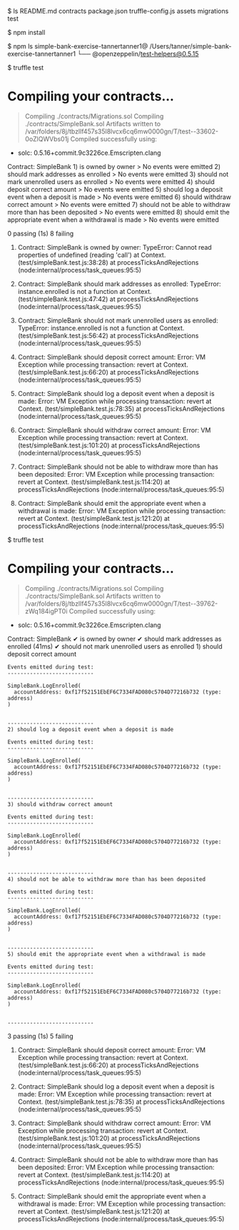 $ ls
README.md               contracts               package.json            truffle-config.js
assets                  migrations              test

$ npm install

$ npm ls
simple-bank-exercise-tannertanner1@ /Users/tanner/simple-bank-exercise-tannertanner1
└── @openzeppelin/test-helpers@0.5.15

$ truffle test

Compiling your contracts...
===========================
> Compiling ./contracts/Migrations.sol
> Compiling ./contracts/SimpleBank.sol
> Artifacts written to /var/folders/8j/tbzllf457s35l8lvcx6cq6mw0000gn/T/test--33602-0oZlQWVbs01j
> Compiled successfully using:
   - solc: 0.5.16+commit.9c3226ce.Emscripten.clang


  Contract: SimpleBank
    1) is owned by owner
    > No events were emitted
    2) should mark addresses as enrolled
    > No events were emitted
    3) should not mark unenrolled users as enrolled
    > No events were emitted
    4) should deposit correct amount
    > No events were emitted
    5) should log a deposit event when a deposit is made
    > No events were emitted
    6) should withdraw correct amount
    > No events were emitted
    7) should not be able to withdraw more than has been deposited
    > No events were emitted
    8) should emit the appropriate event when a withdrawal is made
    > No events were emitted


  0 passing (1s)
  8 failing

  1) Contract: SimpleBank
       is owned by owner:
     TypeError: Cannot read properties of undefined (reading 'call')
      at Context.<anonymous> (test/simpleBank.test.js:38:28)
      at processTicksAndRejections (node:internal/process/task_queues:95:5)

  2) Contract: SimpleBank
       should mark addresses as enrolled:
     TypeError: instance.enrolled is not a function
      at Context.<anonymous> (test/simpleBank.test.js:47:42)
      at processTicksAndRejections (node:internal/process/task_queues:95:5)

  3) Contract: SimpleBank
       should not mark unenrolled users as enrolled:
     TypeError: instance.enrolled is not a function
      at Context.<anonymous> (test/simpleBank.test.js:56:42)
      at processTicksAndRejections (node:internal/process/task_queues:95:5)

  4) Contract: SimpleBank
       should deposit correct amount:
     Error: VM Exception while processing transaction: revert
      at Context.<anonymous> (test/simpleBank.test.js:66:20)
      at processTicksAndRejections (node:internal/process/task_queues:95:5)

  5) Contract: SimpleBank
       should log a deposit event when a deposit is made:
     Error: VM Exception while processing transaction: revert
      at Context.<anonymous> (test/simpleBank.test.js:78:35)
      at processTicksAndRejections (node:internal/process/task_queues:95:5)

  6) Contract: SimpleBank
       should withdraw correct amount:
     Error: VM Exception while processing transaction: revert
      at Context.<anonymous> (test/simpleBank.test.js:101:20)
      at processTicksAndRejections (node:internal/process/task_queues:95:5)

  7) Contract: SimpleBank
       should not be able to withdraw more than has been deposited:
     Error: VM Exception while processing transaction: revert
      at Context.<anonymous> (test/simpleBank.test.js:114:20)
      at processTicksAndRejections (node:internal/process/task_queues:95:5)

  8) Contract: SimpleBank
       should emit the appropriate event when a withdrawal is made:
     Error: VM Exception while processing transaction: revert
      at Context.<anonymous> (test/simpleBank.test.js:121:20)
      at processTicksAndRejections (node:internal/process/task_queues:95:5)

$ truffle test

Compiling your contracts...
===========================
> Compiling ./contracts/Migrations.sol
> Compiling ./contracts/SimpleBank.sol
> Artifacts written to /var/folders/8j/tbzllf457s35l8lvcx6cq6mw0000gn/T/test--39762-zWq184igPT0i
> Compiled successfully using:
   - solc: 0.5.16+commit.9c3226ce.Emscripten.clang


  Contract: SimpleBank
    ✔ is owned by owner
    ✔ should mark addresses as enrolled (41ms)
    ✔ should not mark unenrolled users as enrolled
    1) should deposit correct amount

    Events emitted during test:
    ---------------------------

    SimpleBank.LogEnrolled(
      accountAddress: 0xf17f52151EbEF6C7334FAD080c5704D77216b732 (type: address)
    )


    ---------------------------
    2) should log a deposit event when a deposit is made

    Events emitted during test:
    ---------------------------

    SimpleBank.LogEnrolled(
      accountAddress: 0xf17f52151EbEF6C7334FAD080c5704D77216b732 (type: address)
    )


    ---------------------------
    3) should withdraw correct amount

    Events emitted during test:
    ---------------------------

    SimpleBank.LogEnrolled(
      accountAddress: 0xf17f52151EbEF6C7334FAD080c5704D77216b732 (type: address)
    )


    ---------------------------
    4) should not be able to withdraw more than has been deposited

    Events emitted during test:
    ---------------------------

    SimpleBank.LogEnrolled(
      accountAddress: 0xf17f52151EbEF6C7334FAD080c5704D77216b732 (type: address)
    )


    ---------------------------
    5) should emit the appropriate event when a withdrawal is made

    Events emitted during test:
    ---------------------------

    SimpleBank.LogEnrolled(
      accountAddress: 0xf17f52151EbEF6C7334FAD080c5704D77216b732 (type: address)
    )


    ---------------------------


  3 passing (1s)
  5 failing

  1) Contract: SimpleBank
       should deposit correct amount:
     Error: VM Exception while processing transaction: revert
      at Context.<anonymous> (test/simpleBank.test.js:66:20)
      at processTicksAndRejections (node:internal/process/task_queues:95:5)

  2) Contract: SimpleBank
       should log a deposit event when a deposit is made:
     Error: VM Exception while processing transaction: revert
      at Context.<anonymous> (test/simpleBank.test.js:78:35)
      at processTicksAndRejections (node:internal/process/task_queues:95:5)

  3) Contract: SimpleBank
       should withdraw correct amount:
     Error: VM Exception while processing transaction: revert
      at Context.<anonymous> (test/simpleBank.test.js:101:20)
      at processTicksAndRejections (node:internal/process/task_queues:95:5)

  4) Contract: SimpleBank
       should not be able to withdraw more than has been deposited:
     Error: VM Exception while processing transaction: revert
      at Context.<anonymous> (test/simpleBank.test.js:114:20)
      at processTicksAndRejections (node:internal/process/task_queues:95:5)

  5) Contract: SimpleBank
       should emit the appropriate event when a withdrawal is made:
     Error: VM Exception while processing transaction: revert
      at Context.<anonymous> (test/simpleBank.test.js:121:20)
      at processTicksAndRejections (node:internal/process/task_queues:95:5)